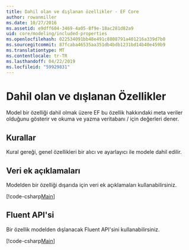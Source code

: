 ```yaml
---
title: Dahil olan ve dışlanan özellikler - EF Core
author: rowanmiller
ms.date: 10/27/2016
ms.assetid: e9dff604-3469-4a05-8f9e-18ac281d82a9
uid: core/modeling/included-properties
ms.openlocfilehash: 022534091bb48e491c8808791a401216a339d7b0
ms.sourcegitcommit: 87fcaba46535aa351db4bdb1231bd14b40e459b9
ms.translationtype: MT
ms.contentlocale: tr-TR
ms.lasthandoff: 04/22/2019
ms.locfileid: "59929831"
---
```

# <a name="including--excluding-properties"></a>Dahil olan ve dışlanan Özellikler

Model bir özelliği dahil olmak üzere EF bu özellik hakkındaki meta veriler olduğunu gösterir ve okuma ve yazma veritabanı / için değerleri dener.

## <a name="conventions"></a>Kurallar

Kural gereği, genel özellikleri bir alıcı ve ayarlayıcı ile modele dahil edilir.

## <a name="data-annotations"></a>Veri ek açıklamaları

Modelden bir özelliği dışarıda için veri ek açıklamaları kullanabilirsiniz.

[!code-csharp[Main](../../../samples/core/Modeling/DataAnnotations/Samples/IgnoreProperty.cs?highlight=17)]

## <a name="fluent-api"></a>Fluent API'si

Bir özellik modelden dışlanacak Fluent API'sini kullanabilirsiniz.

[!code-csharp[Main](../../../samples/core/Modeling/FluentAPI/Samples/IgnoreProperty.cs?highlight=12,13)]
